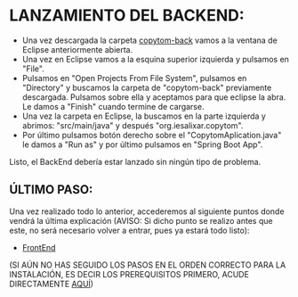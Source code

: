 # LANZAMIENTO DEL BACKEND:
- Una vez descargada la carpeta [copytom-back](https://github.com/HunterExon/Proyecto-DAW-Copytom-Papeleria/tree/master/Copytom_Project/src/copytom-back) vamos a la ventana de Eclipse anteriormente abierta.
- Una vez en Eclipse vamos a la esquina superior izquierda y pulsamos en "File".
- Pulsamos en "Open Projects From File System", pulsamos en "Directory" y buscamos la carpeta de "copytom-back" previamente descargada. Pulsamos sobre ella y aceptamos para que eclipse la abra. Le damos a "Finish" cuando termine de cargarse.
- Una vez la carpeta en Eclipse, la buscamos en la parte izquierda y abrimos: "src/main/java" y después "org.iesalixar.copytom".
- Por último pulsamos botón derecho sobre el "CopytomAplication.java" le damos a "Run as" y por último pulsamos en "Spring Boot App".

Listo, el BackEnd debería estar lanzado sin ningún tipo de problema.


## ÚLTIMO PASO:
Una vez realizado todo lo anterior, accederemos al siguiente puntos donde vendrá la última explicación (AVISO: Si dicho punto se realizo antes que este, no será necesario volver a entrar, pues ya estará todo listo):
  - [FrontEnd](https://github.com/HunterExon/Proyecto-DAW-Copytom-Papeleria/tree/master/Copytom_Project/src/copytom-front)




(SI AÚN NO HAS SEGUIDO LOS PASOS EN EL ORDEN CORRECTO PARA LA INSTALACIÓN, ES DECIR LOS PREREQUISITOS PRIMERO, ACUDE DIRECTAMENTE [AQUÍ](https://github.com/HunterExon/Proyecto-DAW-Copytom-Papeleria/tree/master/Copytom_Project))
